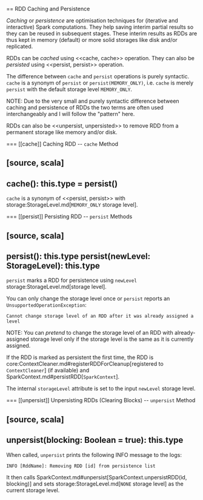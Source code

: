 == RDD Caching and Persistence

*Caching* or *persistence* are optimisation techniques for (iterative and interactive) Spark computations. They help saving interim partial results so they can be reused in subsequent stages. These interim results as RDDs are thus kept in memory (default) or more solid storages like disk and/or replicated.

RDDs can be *cached* using <<cache, cache>> operation. They can also be *persisted* using <<persist, persist>> operation.

The difference between `cache` and `persist` operations is purely syntactic. `cache` is a synonym of `persist` or `persist(MEMORY_ONLY)`, i.e. `cache` is merely `persist` with the default storage level `MEMORY_ONLY`.

NOTE: Due to the very small and purely syntactic difference between caching and persistence of RDDs the two terms are often used interchangeably and I will follow the "pattern" here.

RDDs can also be <<unpersist, unpersisted>> to remove RDD from a permanent storage like memory and/or disk.

=== [[cache]] Caching RDD -- `cache` Method

[source, scala]
----
cache(): this.type = persist()
----

`cache` is a synonym of <<persist, persist>> with storage:StorageLevel.md[`MEMORY_ONLY` storage level].

=== [[persist]] Persisting RDD -- `persist` Methods

[source, scala]
----
persist(): this.type
persist(newLevel: StorageLevel): this.type
----

`persist` marks a RDD for persistence using `newLevel` storage:StorageLevel.md[storage level].

You can only change the storage level once or `persist` reports an `UnsupportedOperationException`:

```
Cannot change storage level of an RDD after it was already assigned a level
```

NOTE: You can _pretend_ to change the storage level of an RDD with already-assigned storage level only if the storage level is the same as it is currently assigned.

If the RDD is marked as persistent the first time, the RDD is core:ContextCleaner.md#registerRDDForCleanup[registered to `ContextCleaner`] (if available) and SparkContext.md#persistRDD[`SparkContext`].

The internal `storageLevel` attribute is set to the input `newLevel` storage level.

=== [[unpersist]] Unpersisting RDDs (Clearing Blocks) -- `unpersist` Method

[source, scala]
----
unpersist(blocking: Boolean = true): this.type
----

When called, `unpersist` prints the following INFO message to the logs:

```
INFO [RddName]: Removing RDD [id] from persistence list
```

It then calls SparkContext.md#unpersist[SparkContext.unpersistRDD(id, blocking)] and sets storage:StorageLevel.md[`NONE` storage level] as the current storage level.
